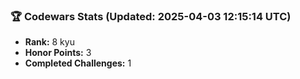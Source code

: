 ### 🏆 Codewars Stats (Updated: 2025-04-03 12:15:14 UTC)

- **Rank:** 8 kyu
- **Honor Points:** 3
- **Completed Challenges:** 1
